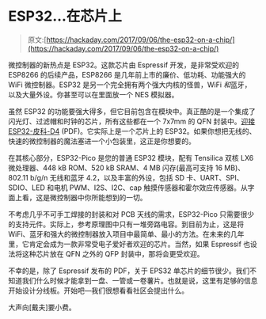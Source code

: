 # ESP32…在芯片上

> 原文:[https://hackaday.com/2017/09/06/the-esp32-on-a-chip/](https://hackaday.com/2017/09/06/the-esp32-on-a-chip/)

微控制器的新热点是 ESP32。这款芯片由 Espressif 开发，是非常受欢迎的 ESP8266 的后续产品，ESP8266 是几年前上市的廉价、低功耗、功能强大的 WiFi 微控制器。ESP32 是另一个完全拥有两个强大内核的怪兽，WiFi *和*蓝牙，以及大量外设。你甚至可以在里面放一个 NES 模拟器。

虽然 ESP32 的功能要强大得多，但它目前包含在模块中。真正酷的是一个集成了闪光灯、过滤帽和时钟的芯片，所有这些都在一个 7x7mm 的 QFN 封装中。[迎接 ESP32-皮科-D4](http://espressif.com/sites/default/files/documentation/esp32-pico-d4_datasheet_en.pdf) (PDF)。它实际上是一个芯片上的 ESP32。如果你想把无线的、快速的微控制器的魔法塞进一个小包装里，这正是你想要的。

在其核心部分，ESP32-Pico 是您的普通 ESP32 模块，配有 Tensilica 双核 LX6 微处理器、448 kB ROM、520 kB SRAM、4 MB 闪存(最高可支持 16 MB)、802.11 b/g/n 无线和蓝牙 4.2，以及丰富的外设，包括 SD 卡、UART、SPI、SDIO、LED 和电机 PWM、I2S、I2C、cap 触摸传感器和霍尔效应传感器。从字面上看，这是微控制器中你所能想到的一切。

不考虑几乎不可手工焊接的封装和对 PCB 天线的需求，ESP32-Pico 只需要很少的支持元件。实际上，参考原理图中只有一堆旁路电容。到目前为止，这是将 WiFi、蓝牙和强大的微控制器放入项目中最简单、最小的方法。在未来的几年里，它肯定会成为一款非常受电子爱好者欢迎的芯片。当然，如果 Espressif 也设法将这种芯片放在 QFN 之外的 QFP 封装中，那将会更受欢迎。

不幸的是，除了 Espressif 发布的 PDF，关于 EPS32 单芯片的细节很少。我们不知道我们什么时候才能拿到一盘、一管或一卷薯片。也就是说，这里有足够的信息开始设计分线板。开始吧—我们很想看看社区会提出什么。

大声向[戴夫]要小费。
